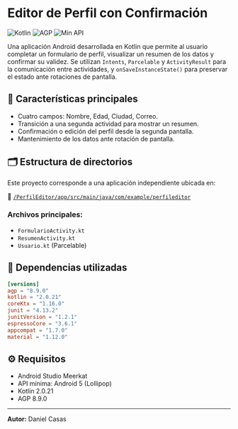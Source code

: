 # Editor de Perfil con Confirmación

![Kotlin](https://img.shields.io/badge/Kotlin-2.0.21-blue?logo=kotlin)
![AGP](https://img.shields.io/badge/AGP-8.9.0-orange?logo=android)
![Min API](https://img.shields.io/badge/Min%20API-21%20(Lollipop)-green?logo=android)

Una aplicación Android desarrollada en Kotlin que permite al usuario completar un formulario de perfil, visualizar un resumen de los datos y confirmar su validez. Se utilizan `Intents`, `Parcelable` y `ActivityResult` para la comunicación entre actividades, y `onSaveInstanceState()` para preservar el estado ante rotaciones de pantalla.

## 📌 Características principales

- Cuatro campos: Nombre, Edad, Ciudad, Correo.
- Transición a una segunda actividad para mostrar un resumen.
- Confirmación o edición del perfil desde la segunda pantalla.
- Mantenimiento de los datos ante rotación de pantalla.

## 🗂 Estructura de directorios

Este proyecto corresponde a una aplicación independiente ubicada en:

📁 [`/PerfilEditor/app/src/main/java/com/example/perfileditor`](./PerfilEditor/app/src/main/java/com/example/perfileditor)

### Archivos principales:
- `FormularioActivity.kt`
- `ResumenActivity.kt`
- `Usuario.kt` (Parcelable)

## 🧪 Dependencias utilizadas

```toml
[versions]
agp = "8.9.0"
kotlin = "2.0.21"
coreKtx = "1.16.0"
junit = "4.13.2"
junitVersion = "1.2.1"
espressoCore = "3.6.1"
appcompat = "1.7.0"
material = "1.12.0"
```

## ⚙️ Requisitos

- Android Studio Meerkat
- API mínima: Android 5 (Lollipop)
- Kotlin 2.0.21
- AGP 8.9.0

---

**Autor:** Daniel Casas
